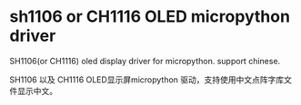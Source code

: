 # sh1106 or CH1116 OLED micropython driver
SH1106(or CH1116) oled display driver for micropython.  support chinese.

SH1106 以及 CH1116 OLED显示屏micropython 驱动，支持使用中文点阵字库文件显示中文。
